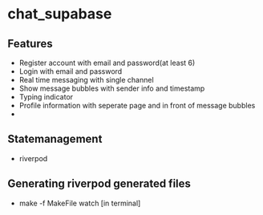 
# chat_supabase

## Features
- Register account with email and password(at least 6)
- Login with email and password
- Real time messaging with single channel 
- Show message bubbles with sender info and timestamp
- Typing indicator
- Profile information with seperate page and in front of message bubbles
- 

## Statemanagement
- riverpod

## Generating riverpod generated files
- make -f MakeFile watch [in terminal]


